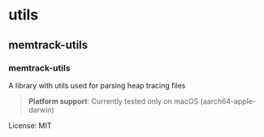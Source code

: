 # utils


## memtrack-utils

### memtrack-utils

A library with utils used for parsing heap tracing files

> **Platform support**: Currently tested only on macOS (aarch64-apple-darwin)

License: MIT
